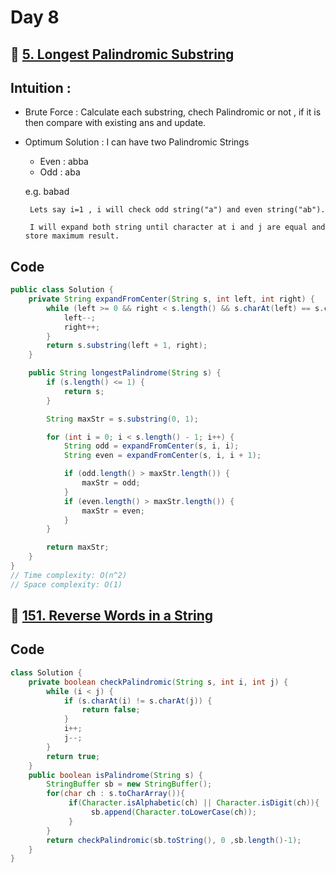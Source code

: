 # Day 8

## 🔗 [5. Longest Palindromic Substring](https://leetcode.com/problems/longest-palindromic-substring/description/)

## Intuition :

- Brute Force :
  Calculate each substring, chech Palindromic or not , if it is then compare with existing ans and update.

- Optimum Solution :
  I can have two Palindromic Strings

  - Even : abba
  - Odd : aba

  e.g. babad

       Lets say i=1 , i will check odd string("a") and even string("ab").

       I will expand both string until character at i and j are equal and store maximum result.

## Code

```java
public class Solution {
    private String expandFromCenter(String s, int left, int right) {
        while (left >= 0 && right < s.length() && s.charAt(left) == s.charAt(right)) {
            left--;
            right++;
        }
        return s.substring(left + 1, right);
    }

    public String longestPalindrome(String s) {
        if (s.length() <= 1) {
            return s;
        }

        String maxStr = s.substring(0, 1);

        for (int i = 0; i < s.length() - 1; i++) {
            String odd = expandFromCenter(s, i, i);
            String even = expandFromCenter(s, i, i + 1);

            if (odd.length() > maxStr.length()) {
                maxStr = odd;
            }
            if (even.length() > maxStr.length()) {
                maxStr = even;
            }
        }

        return maxStr;
    }
}
// Time complexity: O(n^2)
// Space complexity: O(1)
```

## 🔗 [151. Reverse Words in a String](https://leetcode.com/problems/reverse-words-in-a-string/description/)

## Code

```java
class Solution {
    private boolean checkPalindromic(String s, int i, int j) {
        while (i < j) {
            if (s.charAt(i) != s.charAt(j)) {
                return false;
            }
            i++;
            j--;
        }
        return true;
    }
    public boolean isPalindrome(String s) {
        StringBuffer sb = new StringBuffer();
        for(char ch : s.toCharArray()){
             if(Character.isAlphabetic(ch) || Character.isDigit(ch)){
                  sb.append(Character.toLowerCase(ch));
             }
        }
        return checkPalindromic(sb.toString(), 0 ,sb.length()-1);
    }
}
```
